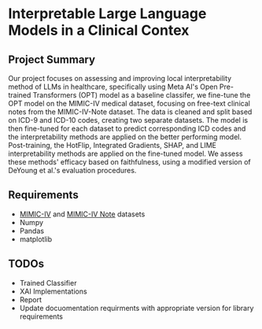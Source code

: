 
# Interpretable Large Language Models in a Clinical Contex

## Project Summary
Our project focuses on assessing and improving local interpretability method of LLMs in healthcare, specifically using Meta AI's Open Pre-trained Transformers (OPT) model as a baseline classifer, we fine-tune the OPT model on the MIMIC-IV medical dataset, focusing on free-text clinical notes from the MIMIC-IV-Note dataset. The data is cleaned and split based on ICD-9 and ICD-10 codes, creating two separate datasets. The model is then fine-tuned for each dataset to predict corresponding ICD codes and the interpretability methods are applied on the better performing model. Post-training, the HotFlip, Integrated Gradients, SHAP, and LIME interpretability methods are applied on the fine-tuned model. We assess these methods' efficacy based on faithfulness, using a modified version of DeYoung et al.'s evaluation procedures.

## Requirements
- [MIMIC-IV](https://physionet.org/content/mimiciv/2.2/) and [MIMIC-IV Note](https://physionet.org/content/mimic-iv-note/2.2/) datasets
- Numpy
- Pandas
- matplotlib


## TODOs
<ul>
  <li> Trained Classifier
  <li> XAI Implementations
  <li> Report
  <li> Update docuomentation requirments with appropriate version for library requirements
</ul>